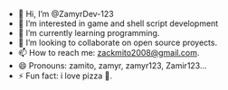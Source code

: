 - 👋 Hi, I’m @ZamyrDev-123
- 👀 I’m interested in game and shell script development
- 🌱 I’m currently learning programming.
- 💞️ I’m looking to collaborate on open source proyects.
- 📫 How to reach me: zackmito2008@gmail.com.
- 😄 Pronouns: zamito, zamyr, zamyr123, Zamir123...
- ⚡ Fun fact: i love pizza 🍕.
<!---
ZamyrDev-123/ZamyrDev-123 is a ✨ special ✨ repository because its `README.md` (this file) appears on your GitHub profile.
You can click the Preview link to take a look at your changes.
--->
